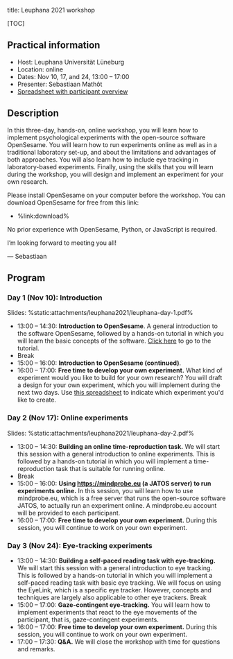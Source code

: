title: Leuphana 2021 workshop


[TOC]


## Practical information

- Host: Leuphana Universität Lüneburg
- Location: online
- Dates: Nov 10, 17, and 24, 13:00 – 17:00
- Presenter: Sebastiaan Mathôt
- [Spreadsheet with participant overview](https://docs.google.com/spreadsheets/d/1QCUwNuHX5OkadF4kWj0xp9Aj9NDM7WxWJ0q6NBlUWhI/edit?usp=sharing)


## Description

In this three-day, hands-on, online workshop, you will learn how to implement psychological experiments with the open-source software OpenSesame. You will learn how to run experiments online as well as in a traditional laboratory set-up, and about the limitations and advantages of both approaches. You will also learn how to include eye tracking in laboratory-based experiments. Finally, using the skills that you will learn during the workshop, you will design and implement an experiment for your own research.

Please install OpenSesame on your computer before the workshop. You can download OpenSesame for free from this link:

- %link:download%

No prior experience with OpenSesame, Python, or JavaScript is required.

I’m looking forward to meeting you all!

— Sebastiaan


## Program 


### Day 1 (Nov 10): Introduction

Slides: %static:attachments/leuphana2021/leuphana-day-1.pdf%

- 13:00 – 14:30: __Introduction to OpenSesame__. A general introduction to the software OpenSesame, followed by a hands-on tutorial in which you will learn the basic concepts of the software. [Click here](%url:/tutorials/capybara%) to go to the tutorial.
- Break
- 15:00 – 16:00: __Introduction to OpenSesame (continued)__.
- 16:00 – 17:00: __Free time to develop your own experiment.__ What kind of experiment would you like to build for your own research? You will draft a design for your own experiment, which you will implement during the next two days. Use [this spreadsheet](https://docs.google.com/spreadsheets/d/1QCUwNuHX5OkadF4kWj0xp9Aj9NDM7WxWJ0q6NBlUWhI/edit?usp=sharing) to indicate which experiment you'd like to create.


### Day 2 (Nov 17): Online experiments

Slides: %static:attachments/leuphana2021/leuphana-day-2.pdf%

- 13:00 – 14:30: __Building an online time-reproduction task.__ We will start this session with a general introduction to online experiments. This is followed by a hands-on tutorial in which you will implement a time-reproduction task that is suitable for running online.
- Break
- 15:00 – 16:00: __Using <https://mindprobe.eu> (a JATOS server) to run experiments online.__ In this session, you will learn how to use mindprobe.eu, which is a free server that runs the open-source software JATOS, to actually run an experiment online. A mindprobe.eu account will be provided to each participant.
- 16:00 – 17:00: __Free time to develop your own experiment.__ During this session, you will continue to work on your own experiment.


### Day 3 (Nov 24): Eye-tracking experiments

- 13:00 – 14:30: __Building a self-paced reading task with eye-tracking.__ We will start this session with a general introduction to eye tracking. This is followed by a hands-on tutorial in which you will implement a self-paced reading task with basic eye tracking. We will focus on using the EyeLink, which is a specific eye tracker. However, concepts and techniques are largely also applicable to other eye trackers.
Break
- 15:00 – 17:00: __Gaze-contingent eye-tracking.__ You will learn how to implement experiments that react to the eye movements of the participant, that is, gaze-contingent experiments.
- 16:00 – 17:00: __Free time to develop your own experiment.__ During this session, you will continue to work on your own experiment.
- 17:00 – 17:30: __Q&A.__ We will close the workshop with time for questions and remarks.
